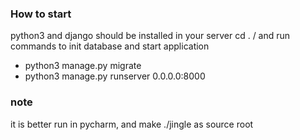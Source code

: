 ### How to start
python3 and django should be installed in your server
cd . / and run commands to init database and  start application
- python3 manage.py migrate
- python3 manage.py runserver 0.0.0.0:8000  

### note  
it is better run in pycharm, and make ./jingle as source root
